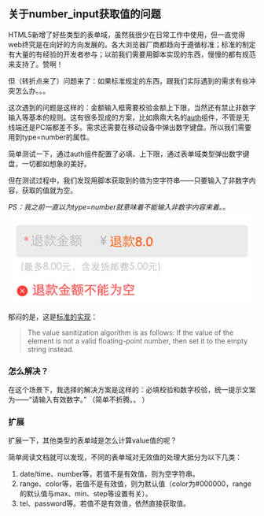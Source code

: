 ## 关于number_input获取值的问题

HTML5新增了好些类型的表单域，虽然我很少在日常工作中使用，但一直觉得web终究是在向好的方向发展的。各大浏览器厂商都趋向于遵循标准；标准的制定有大量的有经验的开发者参与；以前我们需要用脚本实现的东西，慢慢的都有规范来支持了。赞啊！

但（转折点来了）问题来了：如果标准规定的东西，跟我们实际遇到的需求有些冲突怎么办。。。

这次遇到的问题是这样的：金额输入框需要校验金额上下限，当然还有禁止非数字输入等基本的规则。这有很多现成的方案，比如鼎鼎大名的[auth][]组件，不管是无线端还是PC端都差不多。需求还需要在移动设备中弹出数字键盘。所以我们需要用到type=number的属性。

简单测试一下，通过auth组件配置了必填、上下限，通过表单域类型弹出数字键盘，一切都如想象的美好。

但在测试过程中，我们发现用脚本获取到的值为空字符串——只要输入了非数字内容，获取的值就为空。

*PS：我之前一直以为type=number就意味着不能输入非数字内容来着。。*

![Image_14_11_10_at_10_39](img/20141110-01.jpg)

郁闷的是，这是[标准的实现](https://html.spec.whatwg.org/multipage/forms.html#number-state-(type=number))：

> The value sanitization algorithm is as follows: If the value of the element is not a valid floating-point number, then set it to the empty string instead.

### 怎么解决？
在这个场景下，我选择的解决方案是这样的：必填校验和数字校验，统一提示文案为——“请输入有效数字。” （简单不折腾。。 ）

### 扩展

扩展一下，其他类型的表单域是怎么计算value值的呢？

简单阅读文档就可以发现，不同的表单域对无效值的处理大抵分为以下几类：

1. date/time、number等，若值不是有效值，则为空字符串。
1. range、color等，若值不是有效值，则为默认值（color为#000000，range的默认值与max、min、step等设置有关）。
1. tel、password等。若值不是有效值，依然直接获取值。


[auth]: http://gallery.kissyui.com/auth/doc/guide/index.html